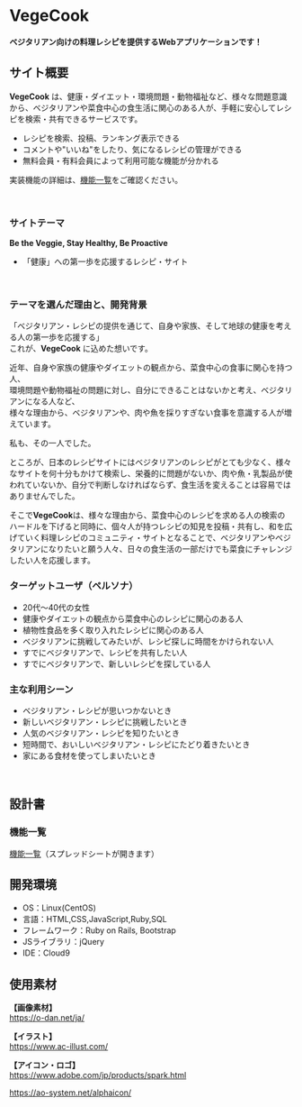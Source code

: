 # VegeCook
**ベジタリアン向けの料理レシピを提供するWebアプリケーションです！**

## サイト概要
**VegeCook** は、健康・ダイエット・環境問題・動物福祉など、様々な問題意識から、ベジタリアンや菜食中心の食生活に関心のある人が、手軽に安心してレシピを検索・共有できるサービスです。

- レシピを検索、投稿、ランキング表示できる
- コメントや"いいね"をしたり、気になるレシピの管理ができる
- 無料会員・有料会員によって利用可能な機能が分かれる

実装機能の詳細は、[機能一覧](#機能一覧)をご確認ください。

<br />

### サイトテーマ
**Be the Veggie, Stay Healthy, Be Proactive** <br />
- 「健康」への第一歩を応援するレシピ・サイト

<br />

### テーマを選んだ理由と、開発背景
「ベジタリアン・レシピの提供を通じて、自身や家族、そして地球の健康を考える人の第一歩を応援する」<br />
  これが、**VegeCook** に込めた想いです。

近年、自身や家族の健康やダイエットの観点から、菜食中心の食事に関心を持つ人、<br />
環境問題や動物福祉の問題に対し、自分にできることはないかと考え、ベジタリアンになる人など、<br />
様々な理由から、ベジタリアンや、肉や魚を採りすぎない食事を意識する人が増えています。

私も、その一人でした。

ところが、日本のレシピサイトにはベジタリアンのレシピがとても少なく、様々なサイトを何十分もかけて検索し、栄養的に問題がないか、肉や魚・乳製品が使われていないか、自分で判断しなければならず、食生活を変えることは容易ではありませんでした。

そこで**VegeCook**は、様々な理由から、菜食中心のレシピを求める人の検索のハードルを下げると同時に、個々人が持つレシピの知見を投稿・共有し、和を広げていく料理レシピのコミュニティ・サイトとなることで、ベジタリアンやベジタリアンになりたいと願う人々、日々の食生活の一部だけでも菜食にチャレンジしたい人を応援します。

### ターゲットユーザ（ペルソナ）
- 20代〜40代の女性
- 健康やダイエットの観点から菜食中心のレシピに関心のある人
- 植物性食品を多く取り入れたレシピに関心のある人
- ベジタリアンに挑戦してみたいが、レシピ探しに時間をかけられない人
- すでにベジタリアンで、レシピを共有したい人
- すでにベジタリアンで、新しいレシピを探している人

### 主な利用シーン
- ベジタリアン・レシピが思いつかないとき
- 新しいベジタリアン・レシピに挑戦したいとき
- 人気のベジタリアン・レシピを知りたいとき
- 短時間で、おいしいベジタリアン・レシピにたどり着きたいとき
- 家にある食材を使ってしまいたいとき

<br />

## 設計書
### 機能一覧
[機能一覧](https://docs.google.com/spreadsheets/d/15LsSsn6OQFDi0CZb68MRvgI3Udyr9nYOGtesS61AhAY/edit#gid=0)（スプレッドシートが開きます）

## 開発環境
- OS：Linux(CentOS)
- 言語：HTML,CSS,JavaScript,Ruby,SQL
- フレームワーク：Ruby on Rails, Bootstrap
- JSライブラリ：jQuery
- IDE：Cloud9

## 使用素材
**【画像素材】**　<br />
<https://o-dan.net/ja/>

**【イラスト】** <br />
<https://www.ac-illust.com/>

**【アイコン・ロゴ】** <br />
<https://www.adobe.com/jp/products/spark.html>

<https://ao-system.net/alphaicon/>
